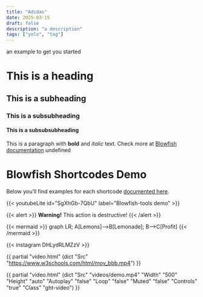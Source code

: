 ```yaml
---
title: "Adidas"
date: 2025-03-15
draft: false
description: "a description"
tags: ["yolo", "tag"]
---
```

 an example to get you started
# This is a heading
## This is a subheading
### This is a subsubheading
#### This is a subsubsubheading
This is a paragraph with **bold** and *italic* text.
Check more at [Blowfish documentation](https://blowfish.page/)
undefined

# Blowfish Shortcodes Demo

Below you’ll find examples for each shortcode [documented here](https://blowfish.page/docs/shortcodes).

{{< youtubeLite id="SgXhGb-7QbU" label="Blowfish-tools demo" >}}

{{< alert >}}
**Warning!** This action is destructive!
{{< /alert >}}

{{< mermaid >}}
graph LR;
A[Lemons]-->B[Lemonade];
B-->C[Profit]
{{< /mermaid >}}


{{< instagram DHLydRLMZzV >}}


<!-- minimal use -->
{{ partial "video.html" (dict "Src" "https://www.w3schools.com/html/mov_bbb.mp4") }}

<!-- extended use -->
{{ partial "video.html" (dict "Src" "videos/demo.mp4" "Width" "500" "Height" "auto" "Autoplay" "false" "Loop" "false" "Muted" "false" "Controls" "true" "Class" "ght-video") }}